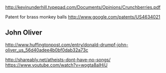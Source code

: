
<!--
-->

http://kevinunderhill.typepad.com/Documents/Opinions/Crunchberries.pdf

Patent for brass monkey balls
http://www.google.com/patents/US4634021

John Oliver
-----------

http://www.huffingtonpost.com/entry/donald-drumpf-john-oliver_us_56d40adee4b0bf0dab32a73c

http://shareably.net/atheists-dont-have-no-songs/
https://www.youtube.com/watch?v=wogta8alHiU


<!-- vim: set autoindent expandtab sw=4 syntax=markdown: -->
